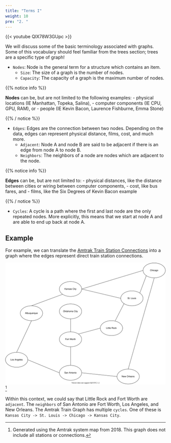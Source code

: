 ```yaml
---
title: "Terms I"
weight: 10
pre: "2. "
---
```


{{< youtube QIX78W3GUpc  >}}


We will discuss some of the basic terminology associated with graphs. Some of this vocabulary should feel familiar from the trees section; trees are a specific type of graph!

- `Nodes`: Node is the general term for a structure which contains an item. 
    - `Size`: The size of a graph is the number of nodes.
    - `Capacity`: The capacity of a graph is the maximum number of nodes. 

{{% notice info %}}

**Nodes** can be, but are not limited to the following examples:
    - physical locations (IE Manhattan, Topeka, Salina),
    - computer components (IE CPU, GPU, RAM), or 
    - people (IE Kevin Bacon, Laurence Fishburne, Emma Stone)
    
{{% / notice %}}

- `Edges`: Edges are the connection between two nodes. Depending on the data, edges can represent physical distance, films, cost, and much more. 
    - `Adjacent`: Node A and node B are said to be adjacent if there is an edge from node A to node B. 
    - `Neighbors`: The neighbors of a node are nodes which are adjacent to the node. 
    
{{% notice info %}}

**Edges** can be, but are not limited to:
    - physical distances, like the distance between cities or wiring between computer components,
    - cost, like bus fares, and 
    - films, like the Six Degrees of Kevin Bacon example
    
{{% / notice %}}
    
    
- `Cycles`: A cycle is a path where the first and last node are the only repeated nodes. More explicitly, this means that we start at node A and are able to end up back at node A.
    
## Example

For example, we can translate the [Amtrak Train Station Connections](https://www.amtrak.com/content/dam/projects/dotcom/english/public/documents/Maps/Amtrak-System-Map-1018.pdf) into a graph where the edges represent direct train station connections. 

![Amtrak Train Graph](images/15/amtrak.svg)[^1]

[^1]: Generated using the Amtrak system map from 2018. This graph does not include all stations or connections.

Within this context, we could say that Little Rock and Fort Worth are `adjacent`. The `neighbors` of San Antonio are Fort Worth, Los Angeles, and New Orleans. The Amtrak Train Graph has multiple `cycles`. One of these is `Kansas City -> St. Louis -> Chicago -> Kansas City`. 


